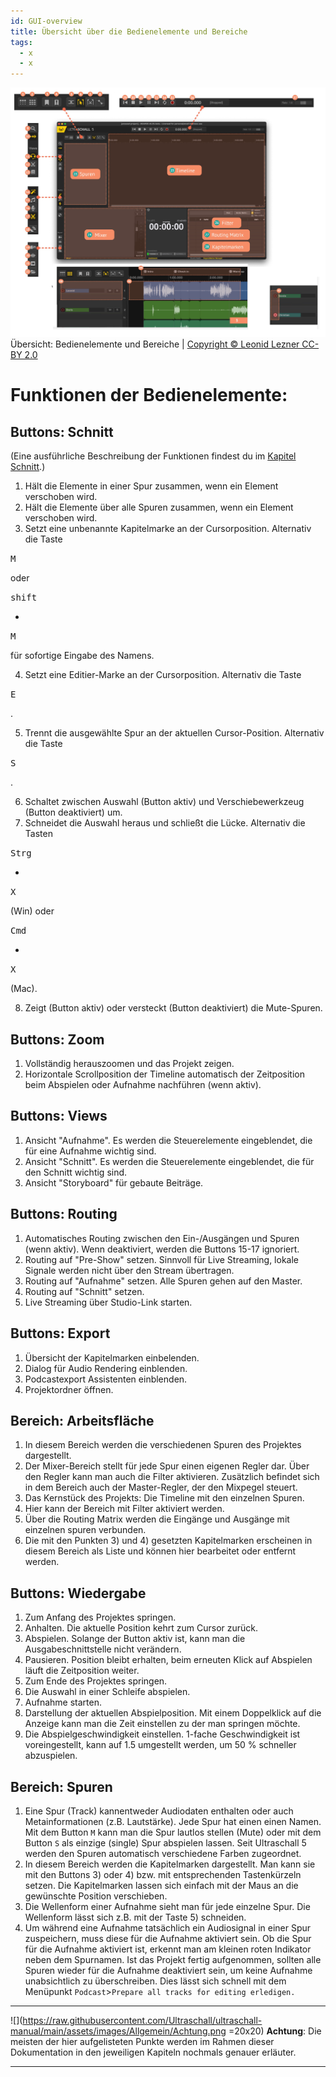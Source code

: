 ```yaml
---
id: GUI-overview
title: Übersicht über die Bedienelemente und Bereiche
tags:
  - x
  - x
---
```


<!-- @todo: Links auf Git main umziehen --> <!-- @todo: Bildunterschrifen hinzufügen --> <!-- @todo: Die Nummern die im Kapitel "Übersicht über die Bedienelemente und Bereiche" verwedet werden sollten sich duch alle Dokumente ziehen -->

 ![Übersicht der Bedienelemente](https://raw.githubusercontent.com/Ultraschall/ultraschall-manual/main/assets/images/GUI-Gesamtuebersicht/Uebersichta.png) Übersicht: Bedienelemente und Bereiche | [Copyright © Leonid Lezner CC-BY 2.0](https://raw.githubusercontent.com/leonidlezner/ultraschall-tutorial/main/docs/downloads/Quick-Info-Ultraschall.pdf)

# Funktionen der Bedienelemente:

## Buttons: Schnitt

(Eine ausführliche Beschreibung der Funktionen findest du im [Kapitel Schnitt](./Schnitt.md).)

1. Hält die Elemente in einer Spur zusammen, wenn ein Element verschoben wird.
2. Hält die Elemente über alle Spuren zusammen, wenn ein Element verschoben wird.
3. Setzt eine unbenannte Kapitelmarke an der Cursorposition. Alternativ die Taste

  <kbd>M</kbd>

  oder

  <kbd>shift</kbd>

  +

  <kbd>M</kbd>

  für sofortige Eingabe des Namens.

4. Setzt eine Editier-Marke an der Cursorposition. Alternativ die Taste

  <kbd>E</kbd>

  .

5. Trennt die ausgewählte Spur an der aktuellen Cursor-Position. Alternativ die Taste

  <kbd>S</kbd>

  .

6. Schaltet zwischen Auswahl (Button aktiv) und Verschiebewerkzeug (Button deaktiviert) um.
7. Schneidet die Auswahl heraus und schließt die Lücke. Alternativ die Tasten

  <kbd>Strg</kbd>

  +

  <kbd>X</kbd>

  (Win) oder

  <kbd>Cmd</kbd>

  +

  <kbd>X</kbd>

  (Mac).

8. Zeigt (Button aktiv) oder versteckt (Button deaktiviert) die Mute-Spuren.

## Buttons: Zoom

1. Vollständig herauszoomen und das Projekt zeigen.
2. Horizontale Scrollposition der Timeline automatisch der Zeitposition beim Abspielen oder Aufnahme nachführen (wenn aktiv).

## Buttons: Views

1. Ansicht "Aufnahme". Es werden die Steuerelemente eingeblendet, die für eine Aufnahme wichtig sind.
2. Ansicht "Schnitt". Es werden die Steuerelemente eingeblendet, die für den Schnitt wichtig sind.
3. Ansicht "Storyboard" für gebaute Beiträge.

## Buttons: Routing

1. Automatisches Routing zwischen den Ein-/Ausgängen und Spuren (wenn aktiv). Wenn deaktiviert, werden die Buttons 15-17 ignoriert.
2. Routing auf "Pre-Show" setzen. Sinnvoll für Live Streaming, lokale Signale werden nicht über den Stream übertragen.
3. Routing auf "Aufnahme" setzen. Alle Spuren gehen auf den Master.
4. Routing auf "Schnitt" setzen.
5. Live Streaming über Studio-Link starten.

## Buttons: Export

1. Übersicht der Kapitelmarken einbelenden.
2. Dialog für Audio Rendering einblenden.
3. Podcastexport Assistenten einblenden.
4. Projektordner öffnen.

## Bereich: Arbeitsfläche

1. In diesem Bereich werden die verschiedenen Spuren des Projektes dargestellt.
2. Der Mixer-Bereich stellt für jede Spur einen eigenen Regler dar. Über den Regler kann man auch die Filter aktivieren. Zusätzlich befindet sich in dem Bereich auch der Master-Regler, der den Mixpegel steuert.
3. Das Kernstück des Projekts: Die Timeline mit den einzelnen Spuren.
4. Hier kann der Bereich mit Filter aktiviert werden.
5. Über die Routing Matrix werden die Eingänge und Ausgänge mit einzelnen spuren verbunden.
6. Die mit den Punkten 3) und 4) gesetzten Kapitelmarken erscheinen in diesem Bereich als Liste und können hier bearbeitet oder entfernt werden.

## Buttons: Wiedergabe

1. Zum Anfang des Projektes springen.
2. Anhalten. Die aktuelle Position kehrt zum Cursor zurück.
3. Abspielen. Solange der Button aktiv ist, kann man die Ausgabeschnittstelle nicht verändern.
4. Pausieren. Position bleibt erhalten, beim erneuten Klick auf Abspielen läuft die Zeitposition weiter.
5. Zum Ende des Projektes springen.
6. Die Auswahl in einer Schleife abspielen.
7. Aufnahme starten.
8. Darstellung der aktuellen Abspielposition. Mit einem Doppelklick auf die Anzeige kann man die Zeit einstellen zu der man springen möchte.
9. Die Abspielgeschwindigkeit einstellen. 1-fache Geschwindigkeit ist voreingestellt, kann auf 1.5 umgestellt werden, um 50 % schneller abzuspielen.

## Bereich: Spuren

1. Eine Spur (Track) kannentweder Audiodaten enthalten oder auch Metainformationen (z.B. Lautstärke). Jede Spur hat einen einen Namen. Mit dem Button `M` kann man die Spur lautlos stellen (Mute) oder mit dem Button `S` als einzige (single) Spur abspielen lassen. Seit Ultraschall 5 werden den Spuren automatisch verschiedene Farben zugeordnet.
2. In diesem Bereich werden die Kapitelmarken dargestellt. Man kann sie mit den Buttons 3) oder 4) bzw. mit entsprechenden Tastenkürzeln setzen. Die Kapitelmarken lassen sich einfach mit der Maus an die gewünschte Position verschieben.
3. Die Wellenform einer Aufnahme sieht man für jede einzelne Spur. Die Wellenform lässt sich z.B. mit der Taste 5) schneiden.
4. Um während eine Aufnahme tatsächlich ein Audiosignal in einer Spur zuspeichern, muss diese für die Aufnahme aktiviert sein. Ob die Spur für die Aufnahme aktiviert ist, erkennt man am kleinen roten Indikator neben dem Spurnamen. Ist das Projekt fertig aufgenommen, sollten alle Spuren wieder für die Aufnahme deaktiviert sein, um keine Aufnahme unabsichtlich zu überschreiben. Dies lässt sich schnell mit dem Menüpunkt `Podcast`>`Prepare all tracks for editing erledigen.`

--------------------------------------------------------------------------------

![](https://raw.githubusercontent.com/Ultraschall/ultraschall-manual/main/assets/images/Allgemein/Achtung.png =20x20) **Achtung**: Die meisten der hier aufgelisteten Punkte werden im Rahmen dieser Dokumentation in den jeweiligen Kapiteln nochmals genauer erläuter.

--------------------------------------------------------------------------------
